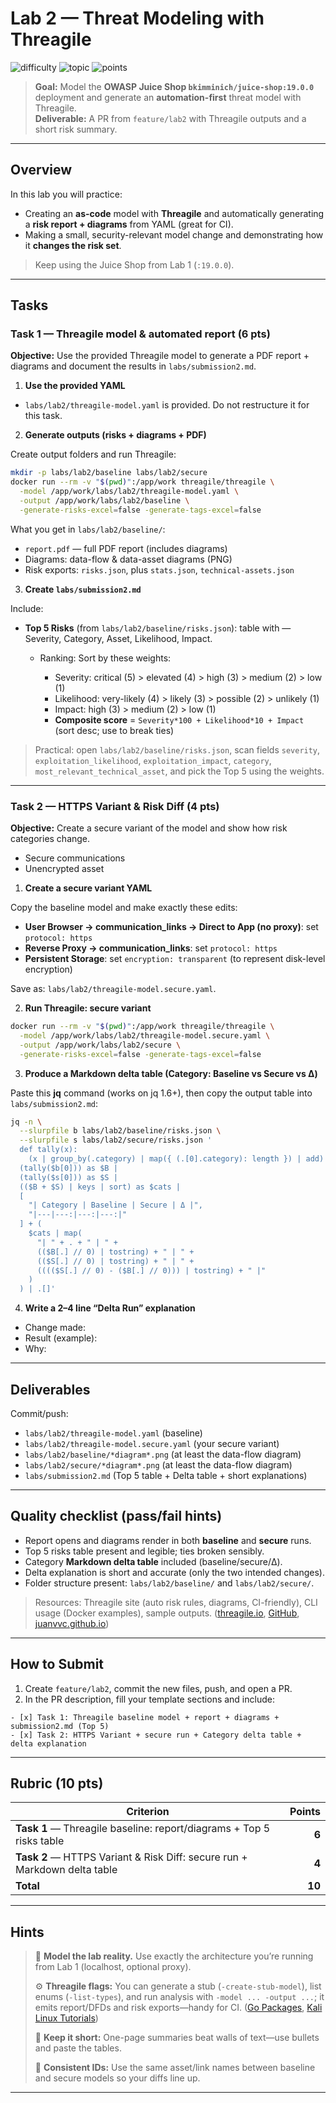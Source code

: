# Lab 2 — Threat Modeling with Threagile

![difficulty](https://img.shields.io/badge/difficulty-beginner–intermediate-yellow)
![topic](https://img.shields.io/badge/topic-Threat%20Modeling%20(Threagile)-blue)
![points](https://img.shields.io/badge/points-10-orange)

> **Goal:** Model the **OWASP Juice Shop `bkimminich/juice-shop:19.0.0`** deployment and generate an **automation-first** threat model with Threagile.  
> **Deliverable:** A PR from `feature/lab2` with Threagile outputs and a short risk summary.

---

## Overview

In this lab you will practice:

* Creating an **as-code** model with **Threagile** and automatically generating a **risk report + diagrams** from YAML (great for CI).
* Making a small, security-relevant model change and demonstrating how it **changes the risk set**.

> Keep using the Juice Shop from Lab 1 (`:19.0.0`).

---

## Tasks

### Task 1 — Threagile model & automated report (6 pts)

**Objective:** Use the provided Threagile model to generate a PDF report + diagrams and document the results in `labs/submission2.md`.

1) **Use the provided YAML**

- `labs/lab2/threagile-model.yaml` is provided. Do not restructure it for this task.

2) **Generate outputs (risks + diagrams + PDF)**

Create output folders and run Threagile:

```bash
mkdir -p labs/lab2/baseline labs/lab2/secure
docker run --rm -v "$(pwd)":/app/work threagile/threagile \
  -model /app/work/labs/lab2/threagile-model.yaml \
  -output /app/work/labs/lab2/baseline \
  -generate-risks-excel=false -generate-tags-excel=false
```

What you get in `labs/lab2/baseline/`:

* `report.pdf` — full PDF report (includes diagrams)
* Diagrams: data-flow & data-asset diagrams (PNG)
* Risk exports: `risks.json`, plus `stats.json`, `technical-assets.json`

3. **Create `labs/submission2.md`**

Include:

* **Top 5 Risks** (from `labs/lab2/baseline/risks.json`): table with — Severity, Category, Asset, Likelihood, Impact.

  * Ranking: Sort by these weights:

    * Severity: critical (5) > elevated (4) > high (3) > medium (2) > low (1)
    * Likelihood: very-likely (4) > likely (3) > possible (2) > unlikely (1)
    * Impact: high (3) > medium (2) > low (1)
    * **Composite score** = `Severity*100 + Likelihood*10 + Impact` (sort desc; use to break ties)

> Practical: open `labs/lab2/baseline/risks.json`, scan fields `severity`, `exploitation_likelihood`, `exploitation_impact`, `category`, `most_relevant_technical_asset`, and pick the Top 5 using the weights.

---

### Task 2 — HTTPS Variant & Risk Diff (4 pts)

**Objective:** Create a secure variant of the model and show how risk categories change.

* Secure communications
* Unencrypted asset

1. **Create a secure variant YAML**

Copy the baseline model and make exactly these edits:

* **User Browser → communication_links → Direct to App (no proxy)**: set `protocol: https`
* **Reverse Proxy → communication_links**: set `protocol: https`
* **Persistent Storage**: set `encryption: transparent` (to represent disk-level encryption)

Save as: `labs/lab2/threagile-model.secure.yaml`.

2. **Run Threagile: secure variant**

```bash
docker run --rm -v "$(pwd)":/app/work threagile/threagile \
  -model /app/work/labs/lab2/threagile-model.secure.yaml \
  -output /app/work/labs/lab2/secure \
  -generate-risks-excel=false -generate-tags-excel=false
```

3. **Produce a Markdown delta table (Category: Baseline vs Secure vs Δ)**

Paste this **jq** command (works on jq 1.6+), then copy the output table into `labs/submission2.md`:

```bash
jq -n \
  --slurpfile b labs/lab2/baseline/risks.json \
  --slurpfile s labs/lab2/secure/risks.json '
  def tally(x):
    (x | group_by(.category) | map({ (.[0].category): length }) | add) // {};
  (tally($b[0])) as $B |
  (tally($s[0])) as $S |
  (($B + $S) | keys | sort) as $cats |
  [
    "| Category | Baseline | Secure | Δ |",
    "|---|---:|---:|---:|"
  ] + (
    $cats | map(
      "| " + . + " | " +
      (($B[.] // 0) | tostring) + " | " +
      (($S[.] // 0) | tostring) + " | " +
      (((($S[.] // 0) - ($B[.] // 0))) | tostring) + " |"
    )
  ) | .[]'
```

4. **Write a 2–4 line “Delta Run” explanation**

* Change made:
* Result (example):
* Why:

---

## Deliverables

Commit/push:

* `labs/lab2/threagile-model.yaml` (baseline)
* `labs/lab2/threagile-model.secure.yaml` (your secure variant)
* `labs/lab2/baseline/*diagram*.png` (at least the data-flow diagram)
* `labs/lab2/secure/*diagram*.png` (at least the data-flow diagram)
* `labs/submission2.md` (Top 5 table + Delta table + short explanations)

---

## Quality checklist (pass/fail hints)

* Report opens and diagrams render in both **baseline** and **secure** runs.
* Top 5 risks table present and legible; ties broken sensibly.
* Category **Markdown delta table** included (baseline/secure/Δ).
* Delta explanation is short and accurate (only the two intended changes).
* Folder structure present: `labs/lab2/baseline/` and `labs/lab2/secure/`.

> Resources: Threagile site (auto risk rules, diagrams, CI-friendly), CLI usage (Docker examples), sample outputs. ([threagile.io][3], [GitHub][6], [juanvvc.github.io][4])

---

## How to Submit

1. Create `feature/lab2`, commit the new files, push, and open a PR.
2. In the PR description, fill your template sections and include:

```text
- [x] Task 1: Threagile baseline model + report + diagrams + submission2.md (Top 5)
- [x] Task 2: HTTPS Variant + secure run + Category delta table + delta explanation
```

---

## Rubric (10 pts)

| Criterion                                                                 | Points |
| ------------------------------------------------------------------------- | -----: |
| **Task 1** — Threagile baseline: report/diagrams + Top 5 risks table      |  **6** |
| **Task 2** — HTTPS Variant & Risk Diff: secure run + Markdown delta table |  **4** |
| **Total**                                                                 | **10** |

---

## Hints

> 🧭 **Model the lab reality.** Use exactly the architecture you’re running from Lab 1 (localhost, optional proxy).
>
> ⚙️ **Threagile flags:** You can generate a stub (`-create-stub-model`), list enums (`-list-types`), and run analysis with `-model ... -output ...`; it emits report/DFDs and risk exports—handy for CI. ([Go Packages][1], [Kali Linux Tutorials][2])
>
> 📑 **Keep it short:** One-page summaries beat walls of text—use bullets and paste the tables.
>
> 🔁 **Consistent IDs:** Use the same asset/link names between baseline and secure models so your diffs line up.

---

[1]: https://pkg.go.dev/github.com/threagile/threagile?utm_source=chatgpt.com "threagile command - github.com/threagile/threagile - Go Packages"
[2]: https://kalilinuxtutorials.com/threagile/?utm_source=chatgpt.com "Threagile : Agile Threat Modeling Toolkit 2020!Kalilinuxtutorials"
[3]: https://threagile.io/?utm_source=chatgpt.com "Threagile — Agile Threat Modeling Toolkit"
[4]: https://juanvvc.github.io/securecoding/images/threatmod/threagile/report.pdf?utm_source=chatgpt.com "Threat Model Report: Some Example Application"
[6]: https://github.com/Threagile/threagile "GitHub - Threagile/threagile: Agile Threat Modeling Toolkit"